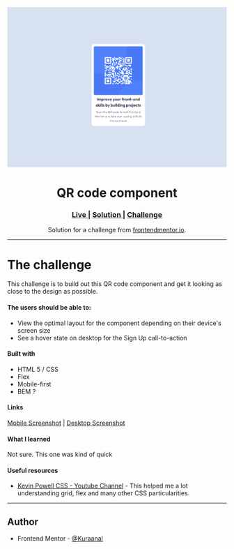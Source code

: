 <div align="center">
<img src="./Screenshots/Desktop.png">
</div>
<h1 align="center">QR code component</h1>

<div align="center">
<h3>
    <a href="https://kuraanal.github.io/my.frontend.mentor.solutions/QR%20code%20component/" color="white">
      Live
    </a>
    <span> | </span>
    <a href="https://www.frontendmentor.io/solutions/qr-code-component-with-flex-q3SfuGPMxy">
      Solution
    </a>
   <span> | </span>
    <a href="https://www.frontendmentor.io/challenges/qr-code-component-iux_sIO_H">
      Challenge
    </a>
  </h3>
</div>
<div align="center">
   Solution for a challenge from  <a href="https://www.frontendmentor.io/" target="_blank">frontendmentor.io</a>.
</div>

***
# The challenge

This challenge is to build out this QR code component and get it looking as close to the design as possible.


#### The users should be able to:

  - View the optimal layout for the component depending on their device's screen size
  - See a hover state on desktop for the Sign Up call-to-action

#### Built with

- HTML 5 / CSS
- Flex
- Mobile-first
- BEM ?

#### Links

[Mobile Screenshot](./Screenshots/Mobile.png) | [Desktop Screenshot](./Screenshots/Desktop.png)


#### What I learned

Not sure. This one was kind of quick

#### Useful resources

- [Kevin Powell CSS - Youtube Channel](https://www.youtube.com/kepowob) - This helped me a lot understanding grid, flex and many other CSS particularities.

***

## Author

- Frontend Mentor - [@Kuraanal](https://www.frontendmentor.io/profile/Kuraanal)


